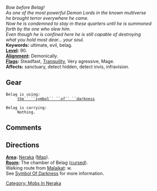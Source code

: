 *Bow before Belag!*  
*As one of the most powerful Demon Lords in the known multiverse*  
*he brought terror everywhere he came.*  
*Now he is condemned to stay in these quarters until he is summoned*  
*forth by the one who slew him.*  
*Even though he is confined here he is still capable of destroying*  
*what you hold most dear... your soul.*  
**Keywords:** ultimate, evil, belag.  
**[Level](Level.md "wikilink"):** 90.  
**[Alignment](Alignment.md "wikilink"):** Demonically.  
**[Flags](:Category:_Mob_Types.md "wikilink"):** Steadfast,
[Tranquility](Racial_Tranquility.md "wikilink"), Very agressive, Mage.  
**Affects:** sanctuary, detect hidden, detect invis, infravision.  

## Gear

`Belag is using:`  
<worn on wrist>`     `[`the`` ``symbol`` ``of`` ``darkness`](Symbol_Of_Darkness.md "wikilink")

`Belag is carrying:`  
`     Nothing.`

## Comments

## Directions

**[Area](:Category:_Areas.md "wikilink"):**
[Neraka](:Category:_Neraka.md "wikilink")
([Map](Neraka_Map.md "wikilink")).  
**[Room](:Category:_Rooms.md "wikilink"):** The chamber of Belag
([cursed](Cursed_Rooms.md "wikilink")).  
Walking route from [Malaikat](Malaikat "wikilink"): w.  
See [Symbol Of Darkness](Symbol_Of_Darkness "wikilink") for more
information.

[Category: Mobs In Neraka](Category:_Mobs_In_Neraka "wikilink")
